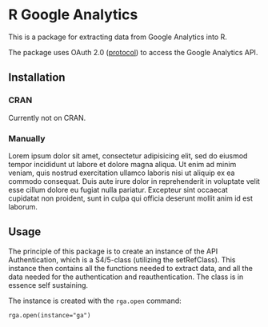 # R Google Analytics

This is a package for extracting data from Google Analytics into R.

The package uses OAuth 2.0 ([protocol](http://tools.ietf.org/html/draft-ietf-oauth-v2-22)) to access the Google Analytics API.

## Installation

### CRAN

Currently not on CRAN.

### Manually

Lorem ipsum dolor sit amet, consectetur adipisicing elit, sed do eiusmod
tempor incididunt ut labore et dolore magna aliqua. Ut enim ad minim veniam,
quis nostrud exercitation ullamco laboris nisi ut aliquip ex ea commodo
consequat. Duis aute irure dolor in reprehenderit in voluptate velit esse
cillum dolore eu fugiat nulla pariatur. Excepteur sint occaecat cupidatat non
proident, sunt in culpa qui officia deserunt mollit anim id est laborum.

## Usage

The principle of this package is to create an instance of the API Authentication, which is a S4/5-class (utilizing the setRefClass). This instance then contains all the functions needed to extract data, and all the data needed for the authentication and reauthentication. The class is in essence self sustaining.

The instance is created with the `rga.open` command:

	rga.open(instance="ga")

